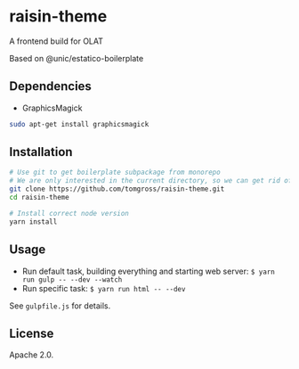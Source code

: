 # raisin-theme
A frontend build for OLAT

Based on  @unic/estatico-boilerplate

## Dependencies

 - GraphicsMagick
 
```bash
sudo apt-get install graphicsmagick
```

## Installation

```bash
# Use git to get boilerplate subpackage from monorepo
# We are only interested in the current directory, so we can get rid of everthing else via `git filter-branch`
git clone https://github.com/tomgross/raisin-theme.git
cd raisin-theme

# Install correct node version
yarn install

```

## Usage

- Run default task, building everything and starting web server: `$ yarn run gulp -- --dev --watch`
- Run specific task: `$ yarn run html -- --dev`

See `gulpfile.js` for details.

## License

Apache 2.0.
